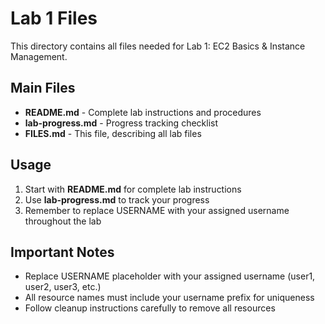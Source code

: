 # Lab 1 Files

This directory contains all files needed for Lab 1: EC2 Basics & Instance Management.

## Main Files

- **README.md** - Complete lab instructions and procedures
- **lab-progress.md** - Progress tracking checklist
- **FILES.md** - This file, describing all lab files

## Usage

1. Start with **README.md** for complete lab instructions
2. Use **lab-progress.md** to track your progress
3. Remember to replace USERNAME with your assigned username throughout the lab

## Important Notes

- Replace USERNAME placeholder with your assigned username (user1, user2, user3, etc.)
- All resource names must include your username prefix for uniqueness
- Follow cleanup instructions carefully to remove all resources


